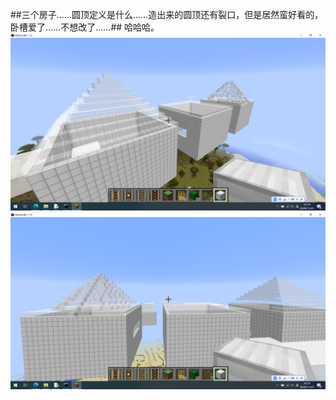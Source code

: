 ##三个房子……圆顶定义是什么……造出来的圆顶还有裂口，但是居然蛮好看的，卧槽爱了……不想改了……##
哈哈哈。
![alt text](https://github.com/ophwsjtu18/ohw20f/blob/main/chenxuetao/20201118assignment/%E5%B1%8F%E5%B9%95%E6%88%AA%E5%9B%BE(570).png "三个房子")
![alt text](https://github.com/ophwsjtu18/ohw20f/blob/main/chenxuetao/20201118assignment/%E5%B1%8F%E5%B9%95%E6%88%AA%E5%9B%BE(571).png "圆顶……")
